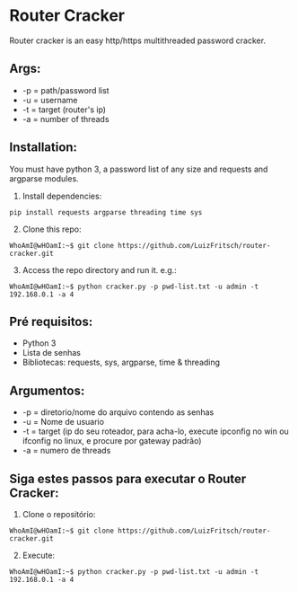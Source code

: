 # Router Cracker
Router cracker is an easy http/https multithreaded password cracker.


## Args:
  * -p = path/password list 
  * -u = username
  * -t = target (router's ip)
  * -a = number of threads
  
## Installation:
You must have python 3, a password list of any size and requests and argparse modules.
1. Install dependencies:
```console
pip install requests argparse threading time sys
```
2. Clone this repo:
```console
WhoAmI@wHOamI:~$ git clone https://github.com/LuizFritsch/router-cracker.git
```
3. Access the repo directory and run it. e.g.:
```console
WhoAmI@wHOamI:~$ python cracker.py -p pwd-list.txt -u admin -t 192.168.0.1 -a 4
```


## Pré requisitos:
* Python 3
* Lista de senhas
* Bibliotecas: requests, sys, argparse, time & threading

## Argumentos:
  * -p = diretorio/nome do arquivo contendo as senhas
  * -u = Nome de usuario
  * -t = target (ip do seu roteador, para acha-lo, execute ipconfig no win ou ifconfig no linux, e procure por gateway padrão)
  * -a = numero de threads
  
  
## Siga estes passos para executar o Router Cracker:

1. Clone o repositório: 
```console
WhoAmI@wHOamI:~$ git clone https://github.com/LuizFritsch/router-cracker.git
```
2. Execute:
```console
WhoAmI@wHOamI:~$ python cracker.py -p pwd-list.txt -u admin -t 192.168.0.1 -a 4
```
